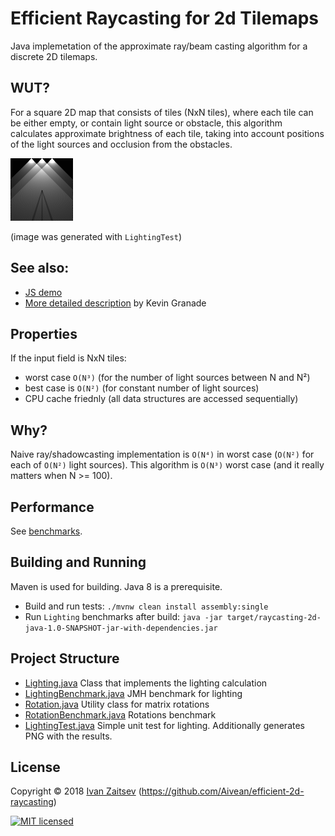 Efficient Raycasting for 2d Tilemaps
====================================

Java implemetation of the approximate ray/beam casting algorithm
for a discrete 2D tilemaps.


WUT?
----

For a square 2D map that consists of tiles (NxN tiles), where
each tile can be either empty, or contain light source or obstacle,
this algorithm calculates approximate brightness of each tile,
taking into account positions of the light sources
and occlusion from the obstacles.

![result.png](result.png)

(image was generated with `LightingTest`)


See also:
---------


* [JS demo](https://s3-us-west-1.amazonaws.com/plumbus.project/demo/2d-raycasting/index.html)
* [More detailed description](https://github.com/CleverRaven/Cataclysm-DDA/issues/23996#issue-331403618) by Kevin Granade

Properties
----------

If the input field is NxN tiles:

* worst case `O(N³)` (for the number of light sources between N and N²)
* best case is `O(N²)` (for constant number of light sources)
* CPU cache friednly (all data structures are accessed sequentially)


Why?
----

Naive ray/shadowcasting implementation is `O(N⁴)` in worst case
(`O(N²)` for each of `O(N²)` light sources).
This algorithm is  `O(N³)` worst case  (and it really matters when N >= 100).

Performance
-----------

See [benchmarks](benchmarks.md).

Building and Running
--------------------

Maven is used for building. Java 8 is a prerequisite.

* Build and run tests: `./mvnw clean install assembly:single`
* Run `Lighting` benchmarks after build: `java -jar target/raycasting-2d-java-1.0-SNAPSHOT-jar-with-dependencies.jar`

Project Structure
-----------------

* [Lighting.java](src/main/java/com/aivean/raycasting2d/Lighting.java)
    Class that implements the lighting calculation
* [LightingBenchmark.java](src/main/java/com/aivean/raycasting2d/LightingBenchmark.java)
    JMH benchmark for lighting
* [Rotation.java](src/main/java/com/aivean/raycasting2d/Rotation.java)
    Utility class for matrix rotations
* [RotationBenchmark.java](src/main/java/com/aivean/raycasting2d/RotationBenchmark.java)
    Rotations benchmark
* [LightingTest.java](src/test/java/com/aivean/raycasting2d/LightingTest.java)
    Simple unit test for lighting.
    Additionally generates PNG with the results.

License
-------

Copyright © 2018 [Ivan Zaitsev](https://github.com/Aivean/) (https://github.com/Aivean/efficient-2d-raycasting)

[![MIT licensed](https://img.shields.io/badge/license-MIT-blue.svg)](https://github.com/Aivean/efficient-2d-raycasting/blob/master/LICENSE)